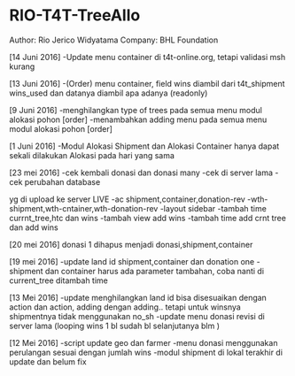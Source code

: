 # RIO-T4T-TreeAllo
Author: Rio Jerico Widyatama
Company: BHL Foundation

[14 Juni 2016]
-Update menu container di t4t-online.org, tetapi validasi msh kurang

[13 Juni 2016]
-(Order) menu container, field wins diambil dari t4t_shipment wins_used dan datanya diambil apa adanya (readonly)

[9 Juni 2016]
-menghilangkan type of trees pada semua menu modul alokasi pohon [order]
-menambahkan adding menu pada semua menu modul alokasi pohon [order]

[1 Juni 2016]
-Modul Alokasi Shipment dan Alokasi Container hanya dapat sekali dilakukan Alokasi pada hari yang sama

[23 mei 2016]
-cek kembali donasi dan donasi many
-cek di server lama
-cek perubahan database

yg di upload ke server LIVE
-ac shipment,container,donation-rev
-wth-shipment,wth-cntainer,wth-donation-rev
-layout sidebar
-tambah time currnt_tree,htc dan wins
-tambah view add wins
-tambah time add crnt tree dan add wins

[20 mei 2016]
donasi 1 dihapus
menjadi donasi,shipment,container

[19 mei 2016]
-update land id shipment,container dan donation one
-shipment dan container harus ada parameter tambahan, coba nanti di current_tree ditambah time

[13 Mei 2016]
-update menghilangkan land id bisa disesuaikan dengan action dan action, adding dengan adding.. tetapi untuk winsnya shipmentnya tidak menggunakan no_sh
-update menu donasi revisi di server lama (looping wins 1 bl sudah bl selanjutanya blm )

[12 Mei 2016]
-script update geo dan farmer
-menu donasi menggunakan perulangan sesuai dengan jumlah wins
-modul shipment di lokal terakhir di update dan belum fix
